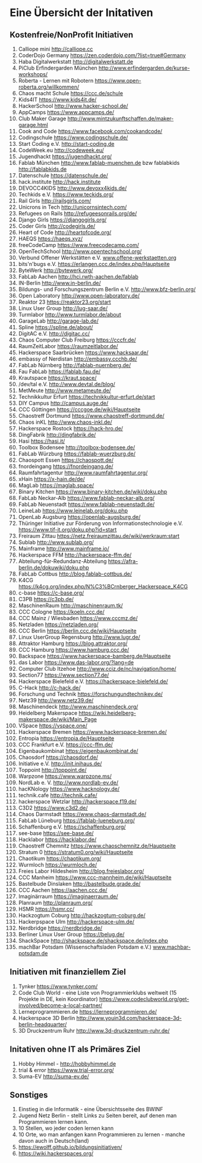 # Eine Übersicht der Initativen
## Kostenfreie/NonProfit Initiativen
1. Calliope mini http://calliope.cc
1. CoderDojo Germany https://zen.coderdojo.com/?list=true#Germany
1. Haba Digitalwerkstatt http://digitalwerkstatt.de
1. PiClub Erfindergarden München http://www.erfindergarden.de/kurse-workshops/
1. Roberta - Lernen mit Robotern https://www.open-roberta.org/willkommen/
1. Chaos macht Schule https://ccc.de/schule
1. Kids4IT https://www.kids4it.de/
1. HackerSchool http://www.hacker-school.de/
1. AppCamps https://www.appcamps.de/
1. Club Maker Garage http://www.mintzukunftschaffen.de/maker-garage.html
1. Cook and Code https://www.facebook.com/cookandcode/
1. Codingschule https://www.codingschule.de/
1. Start Coding e.V. http://start-coding.de
1. CodeWeek.eu http://codeweek.eu/
1. Jugendhackt https://jugendhackt.org/
1. Fablab München http://www.fablab-muenchen.de bzw fablabkids http://fablabkids.de
1. Datenschule https://datenschule.de/
1. hack.institute http://hack.institute
1. DEVOCC4KIDS http://www.devoxx4kids.de/
1. Techkids e.V. https://www.teckids.org/
1. Rail Girls http://railsgirls.com/
1. Unicrons in Tech http://unicornsintech.com/
1. Refugees on Rails http://refugeesonrails.org/de/
1. Django Girls https://djangogirls.org/
1. Coder Girls http://codegirls.de/
1. Heart of Code http://heartofcode.org/
1. HAEQS https://haeqs.xyz/
1. freeCodeCamp https://www.freecodecamp.com/
1. OpenTechSchool http://www.opentechschool.org/ 
1. Verbund Offener Werkstätten e.V. www.offene-werkstaetten.org
1. bits'n'bugs e.V. https://erlangen.ccc.de/index.php/Hauptseite
1. ByteWerk http://bytewerk.org/
1. FabLab Aachen http://hci.rwth-aachen.de/fablab
1. IN-Berlin http://www.in-berlin.de/
1. Bildungs- und Forschungszentrum Berlin e.V. http://www.bfz-berlin.org/
1. Open Laboratory http://www.open-laboratory.de/
1. Reaktor 23 https://reaktor23.org/start
1. Linux User Group http://lug-saar.de/
1. Turmlabor http://www.turmlabor.de/about
1. GarageLab http://garage-lab.de/
1. Spline https://spline.de/about/
1. DigitAC e.V. http://digitac.cc/
1. Chaos Computer Club Freiburg https://cccfr.de/
1. RaumZeitLabor https://raumzeitlabor.de/
1. Hackerspace Saarbrücken https://www.hacksaar.de/
1. embassy of Nerdistan http://embassy.ccchb.de/
1. FabLab Nürnberg http://fablab-nuernberg.de/
1. Fau FabLab https://fablab.fau.de/
1. Krautspace https://kraut.space/
1. /dev/tal e.V. http://www.devtal.de/blog/
1. MetMeute http://www.metameute.de/
1. Technikkultur Erfurt https://technikkultur-erfurt.de/start
1. DIY Campus http://campus.auge.de/
1. CCC Göttingen https://cccgoe.de/wiki/Hauptseite
1. Chaostreff Dortmund https://www.chaostreff-dortmund.de/
1. Chaos inKL http://www.chaos-inkl.de/
1. Hackerspace Rostock https://hack-hro.de/
1. DingFabrik http://dingfabrik.de/
1. Hasi https://hasi.it/
1. Toolbox Bodensee http://toolbox-bodensee.de/
1. FabLab Würzburg https://fablab-wuerzburg.de/
1. Chaospott Essen https://chaospott.de/
1. fnordeingang https://fnordeingang.de/
1. Raumfahrtagentur http://www.raumfahrtagentur.org/
1. xHain https://x-hain.de/de/
1. MagLab https://maglab.space/
1. Binary Kitchen https://www.binary-kitchen.de/wiki/doku.php
1. FabLab Neckar-Alb https://www.fablab-neckar-alb.org/
1. FabLab Neuenstadt https://www.fablab-neuenstadt.de/
1. LeineLab https://www.leinelab.org/doku.php
1. OpenLab Augsburg https://openlab-augsburg.de/
1. Thüringer Initiative zur Förderung von Informationstechnologie e.V. https://www.tif-it.org/doku.php?id=start
1. Freiraum Zittau https://netz.freiraumzittau.de/wiki/werkraum:start
1. Sublab http://www.sublab.org/
1. Mainframe http://www.mainframe.io/
1. Hackerspace FFM http://hackerspace-ffm.de/
1. Abteilung-für-Redundanz-Abteilung https://afra-berlin.de/dokuwiki/doku.php
1. FabLab Cottbus http://blog.fablab-cottbus.de/
1. K4CG https://k4cg.org/index.php/N%C3%BCrnberger_Hackerspace_K4CG
1. c-base https://c-base.org/
1. C3PB https://c3pb.de/
1. MaschinenRaum http://maschinenraum.tk/
1. CCC Cologne https://koeln.ccc.de/
1. CCC Mainz / Wiesbaden https://www.cccmz.de/
1. Netzladen https://netzladen.org/
1. CCC Berlin https://berlin.ccc.de/wiki/Hauptseite
1. Linux UserGroup Regensburg http://www.lugr.de/
1. Attraktor Hamburg https://blog.attraktor.org/
1. CCC Hamburg https://www.hamburg.ccc.de/
1. Backspace https://www.hackerspace-bamberg.de/Hauptseite
1. das Labor https://www.das-labor.org/?lang=de
1. Computer Club Itzehoe http://www.cciz.de/nc/navigation/home/
1. Section77 https://www.section77.de/
1. Hackerspace Bielefeld e.V. https://hackerspace-bielefeld.de/
1. C-Hack http://c-hack.de/
1. Forschung und Technik https://forschungundtechnikev.de/
1. Netz39 http://www.netz39.de/
1. Maschinendeck http://www.maschinendeck.org/
1. Heidelberg Makerspace https://wiki.heidelberg-makerspace.de/wiki/Main_Page
1. VSpace https://vspace.one/
1. Hackerspace Bremen https://www.hackerspace-bremen.de/
1. Entropia https://entropia.de/Hauptseite
1. CCC Frankfurt e.V. https://ccc-ffm.de/
1. Eigenbaukombinat https://eigenbaukombinat.de/
1. Chaosdorf https://chaosdorf.de/
1. Initiative e.V. http://init.inihaus.de/
1. Toppoint http://toppoint.de/
1. Warpzone https://www.warpzone.ms/
1. NordLab e. V. http://www.nordlab-ev.de/
1. hacKNology https://www.hacknology.de/
1. technik.cafe http://technik.cafe/
1. hackerspace Wetzlar http://hackerspace.f19.de/
1. C3D2 https://www.c3d2.de/
1. Chaos Darmstadt https://www.chaos-darmstadt.de/
1. FabLab Lüneburg https://fablab-lueneburg.org/
1. Schaffenburg e.V. https://schaffenburg.org/
1. see-base https://see-base.de/
1. Hacklabor https://hacklabor.de/
1. Chaostreff Chemnitz https://www.chaoschemnitz.de/Hauptseite
1. Stratum 0 https://stratum0.org/wiki/Hauptseite
1. Chaotikum https://chaotikum.org/
1. Wurmloch https://wurmloch.de/
1. Freies Labor Hildesheim http://blog.freieslabor.org/
1. CCC Manheim https://www.ccc-mannheim.de/wiki/Hauptseite
1. Bastelbude Dinslaken http://bastelbude.grade.de/
1. CCC Aachen https://aachen.ccc.de/
1. Imaginärraum https://imaginaerraum.de/
1. Planraum http://planraum.org/
1. HSMR https://hsmr.cc/
1. Hackzogtum Coburg http://hackzogtum-coburg.de/
1. Hackerpspace Ulm http://hackerspace-ulm.de/
1. Nerdbridge https://nerdbridge.de/
1. Berliner Linux User Group https://belug.de/
1. ShackSpace http://shackspace.de/shackspace.de/index.php
1. machBar Potsdam (Wissenschaftsladen Potsdam e.V.) www.machbar-potsdam.de

## Initiativen mit finanziellem Ziel
1. Tynker https://www.tynker.com/
1. Code Club World - eine Liste von Programmierklubs weltweit (15 Projekte in DE, kein Koordinator) https://www.codeclubworld.org/get-involved/become-a-local-partner/
1. Lerneprogrammieren.de https://lerneprogrammieren.de/
1. Hackerspace 3D Berlin http://www.youin3d.com/hackerspace-3d-berlin-headquarter/
1. 3D Druckzentrum Ruhr http://www.3d-druckzentrum-ruhr.de/

## Initativen ohne IT als Primäres Ziel
1. Hobby Himmel - http://hobbyhimmel.de
1. trial & error https://www.trial-error.org/
1. Suma-EV http://suma-ev.de/

## Sonstiges
1. Einstieg in die Informatik -  eine Übersichtsseite des BWINF
1. Jugend Netz Berlin - stellt Links zu Seiten bereit, auf denen man Programmieren lernen kann.
1. 10 Stellen, wo jeder coden lernen kann
1. 10 Orte, wo man anfangen kann Programmieren zu lernen - manche davon auch in Deutsch(land)
1. https://ewolff.github.io/bildungsinitiativen/
1. https://wiki.hackerspaces.org/